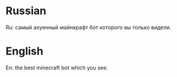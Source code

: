# Russian
Ru: самый ахуенный майнкрафт бот которого вы только видели.

# English
En: the best minecraft bot which you see.
